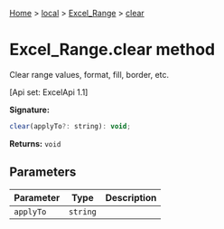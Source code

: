 [Home](./index) &gt; [local](local.md) &gt; [Excel\_Range](local.excel_range.md) &gt; [clear](local.excel_range.clear.md)

# Excel\_Range.clear method

Clear range values, format, fill, border, etc. 

 \[Api set: ExcelApi 1.1\]

**Signature:**
```javascript
clear(applyTo?: string): void;
```
**Returns:** `void`

## Parameters

|  Parameter | Type | Description |
|  --- | --- | --- |
|  `applyTo` | `string` |  |

